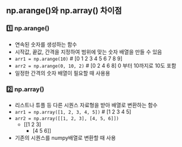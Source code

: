 ## np.arange()와 np.array() 차이점
### 1️⃣ np.arange()
- 연속된 숫자를 생성하는 함수
- 시작값, 끝값, 간격을 지정하여 범위에 맞는 숫자 배열을 만들 수 있음
- `arr1 = np.arange(10)` # [0 1 2 3 4 5 6 7 8 9]
- `arr2 = np.arange(0, 10, 2)` #  [0 2 4 6 8]  0 부터 10까지로 10도 포함
- 일정한 간격의 숫자 배열이 필요할 때 사용용

### 2️⃣ np.array()
- 리스트나 튜플 등 다른 시퀀스 자료형을 받아 배열로 변환하는 함수
- `arr1 = np.array([1, 2, 3, 4, 5])` #  [1 2 3 4 5]
- `arr2 = np.array([[1, 2, 3], [4, 5, 6]])` 
    -  [[1 2 3]
        -   [4 5 6]]
- 기존의 시퀀스를 numpy배열로 변환할 때 사용
